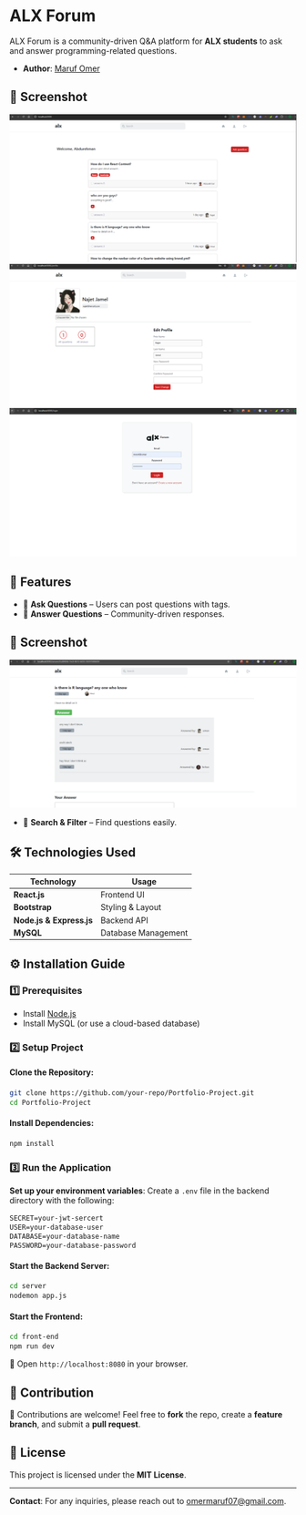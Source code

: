# ALX Forum

ALX Forum is a community-driven Q&A platform for **ALX students** to ask and answer programming-related questions.

- **Author**: [Maruf Omer](https://linkedin.com/in/maruf-omer-b320392b3)

## 📸 Screenshot
![Home Page](image/home%20page.png)
![Profile Page](image/profile%20page.png)
![Login Page](image/login%20page.png)

## 🚀 Features
- 📝 **Ask Questions** – Users can post questions with tags.
- 💬 **Answer Questions** – Community-driven responses.
## 📸 Screenshot
![Home Page](image/Answer%20page.png)
- 🔎 **Search & Filter** – Find questions easily.

## 🛠 Technologies Used
| Technology  | Usage |
|------------|----------------------|
| **React.js** | Frontend UI |
| **Bootstrap** | Styling & Layout |
| **Node.js & Express.js** | Backend API |
| **MySQL** | Database Management |

## ⚙️ Installation Guide

### **1️⃣ Prerequisites**
- Install [Node.js](https://nodejs.org/)
- Install MySQL (or use a cloud-based database)

### **2️⃣ Setup Project**
#### Clone the Repository:
```sh
git clone https://github.com/your-repo/Portfolio-Project.git
cd Portfolio-Project
```

#### Install Dependencies:
```sh
npm install
```

### **3️⃣ Run the Application**
**Set up your environment variables**:
Create a `.env` file in the backend directory with the following:

```env
SECRET=your-jwt-sercert
USER=your-database-user
DATABASE=your-database-name
PASSWORD=your-database-password
```

#### Start the Backend Server:
```sh
cd server
nodemon app.js
```

#### Start the Frontend:
```sh
cd front-end
npm run dev
```

🔗 Open `http://localhost:8080` in your browser.

## 📌 Contribution
🚀 Contributions are welcome! Feel free to **fork** the repo, create a **feature branch**, and submit a **pull request**.

## 📜 License
This project is licensed under the **MIT License**.

---

**Contact**: For any inquiries, please reach out to [omermaruf07@gmail.com](omermaruf07@gmail.com).
